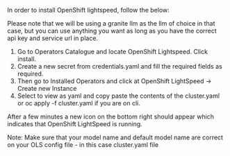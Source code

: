 In order to install OpenShift lightspeed, follow the below: 

Please note that we will be using a granite llm as the llm of choice in that case, but you can use anything you want as long as you have the correct api key and service url in place.

1) Go to Operators Catalogue and locate OpenShift Lightspeed. Click install.
2) Create a new secret from credentials.yaml and fill the required fields as required.
3) Then go to Installed Operators and click at OpenShift LightSpeed -> Create new Instance
4) Select to view as yaml and copy paste the contents of the cluster.yaml or oc apply -f cluster.yaml if you are on cli.


After a few minutes a new icon on the bottom right should appear which indicates that OpenShift LightSpeed is running.

Note: Make sure that your model name and default model name are correct on your OLS config file - in this case cluster.yaml file